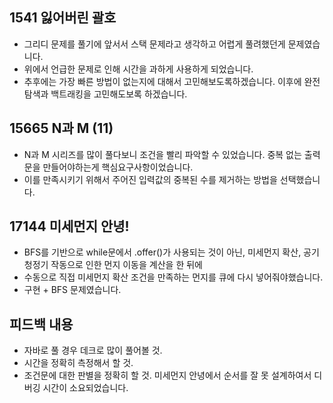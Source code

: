 ## 1541 잃어버린 괄호
- 그리디 문제를 풀기에 앞서서 스택 문제라고 생각하고 어렵게 풀려했던게 문제였습니다.
- 위에서 언급한 문제로 인해 시간을 과하게 사용하게 되었습니다.
- 추후에는 가장 빠른 방법이 없는지에 대해서 고민해보도록하겠습니다. 이후에 완전탐색과 백트래킹을 고민해도보록 하겠습니다.

## 15665 N과 M (11)
- N과 M 시리즈를 많이 풀다보니 조건을 빨리 파악할 수 있었습니다. 중복 없는 출력문을 만들어야하는게 핵심요구사항이었습니다.
- 이를 만족시키기 위해서 주어진 입력값의 중복된 수를 제거하는 방법을 선택했습니다.

## 17144 미세먼지 안녕!
- BFS를 기반으로 while문에서 .offer()가 사용되는 것이 아닌, 미세먼지 확산, 공기청정기 작동으로 인한 먼지 이동을 계산을 한 뒤에
- 수동으로 직접 미세먼지 확산 조건을 만족하는 먼지를 큐에 다시 넣어줘야했습니다.
- 구현 + BFS 문제였습니다.

## 피드백 내용
- 자바로 풀 경우 데크로 많이 풀어볼 것.
- 시간을 정확히 측정해서 할 것.
- 조건문에 대한 판별을 정확히 할 것. 미세먼지 안녕에서 순서를 잘 못 설계하여서 디버깅 시간이 소요되었습니다.